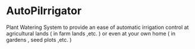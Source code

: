 # AutoPiIrrigator
Plant Watering System to provide an ease of automatic irrigation control at agricultural lands ( in farm lands ,etc. ) or even at your own home ( in gardens , seed plots ,etc. )
